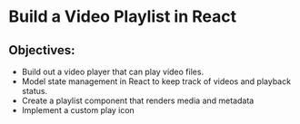 # Build a Video Playlist in React

## Objectives:

- Build out a video player that can play video files.
- Model state management in React to keep track of videos and playback status.
- Create a playlist component that renders media and metadata
- Implement a custom play icon
